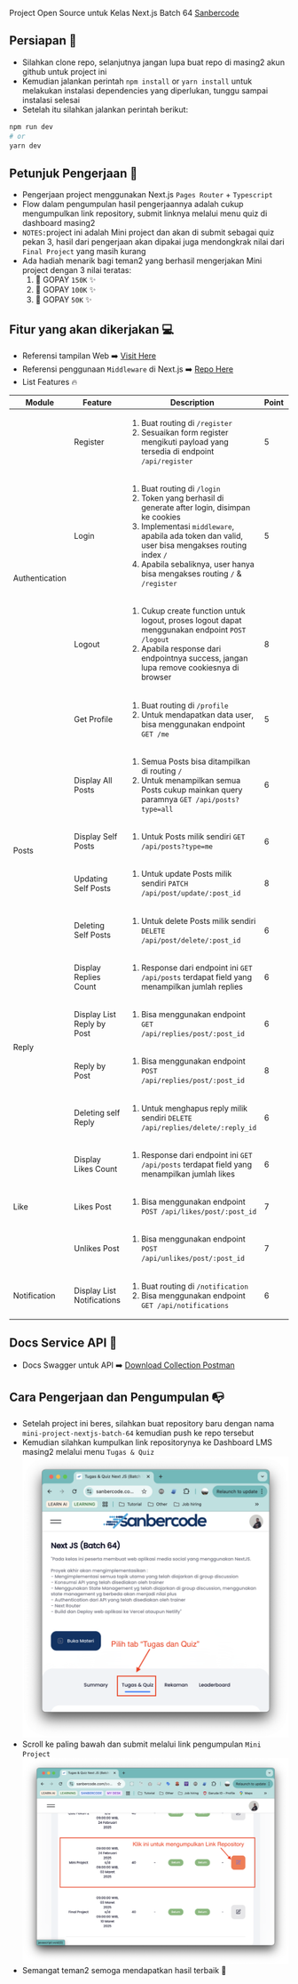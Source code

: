 Project Open Source untuk Kelas Next.js Batch 64 [Sanbercode](https://sanbercode.com/)

## Persiapan 🚀

<ul>
<li>
  Silahkan clone repo, selanjutnya jangan lupa buat repo di masing2 akun github untuk project ini
</li>
<li>
  Kemudian jalankan perintah <code>npm install</code> or <code>yarn install</code> untuk melakukan instalasi dependencies yang diperlukan, tunggu sampai instalasi selesai
</li>
<li>Setelah itu silahkan jalankan perintah berikut:</li>
</ul>

```bash
npm run dev
# or
yarn dev
```

## Petunjuk Pengerjaan 📎

<ul>
<li>
  Pengerjaan project menggunakan Next.js <code>Pages Router</code> + <code>Typescript</code>
</li>
<li>
  Flow dalam pengumpulan hasil pengerjaannya adalah cukup mengumpulkan link repository, submit linknya melalui menu quiz di dashboard masing2
</li>
<li>
  <code>NOTES:</code>project ini adalah Mini project dan akan di submit sebagai quiz pekan 3, hasil dari pengerjaan akan dipakai juga mendongkrak nilai dari <code>Final Project</code> yang masih kurang
</li>
<li>
  Ada hadiah menarik bagi teman2 yang berhasil mengerjakan Mini project dengan 3 nilai teratas:
  <ol type="1">
    <li>🥇 GOPAY <code>150K</code> ✨</li>
    <li>🥈 GOPAY <code>100K</code> ✨</li>
    <li>🥉 GOPAY <code>50K</code> ✨</li>
  </ol>
</li>
</ul>

## Fitur yang akan dikerjakan 💻

- Referensi tampilan Web ➡️ <a href="https://sanber-daily.vercel.app" target="_blank">Visit Here</a>
- Referensi penggunaan `Middleware` di Next.js ➡️ <a href="https://github.com/pace11/sanber-daily-test" target="_blank">Repo Here</a>
- List Features 🔥

<table>
  <thead>
    <tr>
      <th>Module</th>
      <th>Feature</th>
      <th>Description</th>
      <th>Point</th>
      <th>Status</th>
    </tr>
  </thead>
  <tbody>
    <!-- Authentication -->
    <tr>
      <td rowspan="4">Authentication</td>
      <td>Register</td>
      <td>
      <ol>
      <li>Buat routing di <code>/register</code></li>
      <li>Sesuaikan form register mengikuti payload yang tersedia di endpoint <code>/api/register</code></li>
      </ol>
      </td>
      <td>5</td>
      <td>
        <input type="checkbox" />
      </td>
    </tr>
    <tr>
      <td>Login</td>
      <td>
      <ol>
      <li>Buat routing di <code>/login</code></li>
      <li>Token yang berhasil di generate after login, disimpan ke cookies</li>
      <li>Implementasi <code>middleware</code>, apabila ada token dan valid, user bisa mengakses routing index <code>/</code></li>
      <li>Apabila sebaliknya, user hanya bisa mengakses routing <code>/</code> & <code>/register</code></li>
      </ol>
      </td>
      <td>5</td>
      <td>
        <input type="checkbox" />
      </td>
    </tr>
    <tr>
      <td>Logout</td>
      <td>
      <ol>
      <li>Cukup create function untuk logout, proses logout dapat menggunakan endpoint <code>POST /logout</code></li>
      <li>Apabila response dari endpointnya success, jangan lupa remove cookiesnya di browser</li>
      </ol>
      </td>
      <td>8</td>
      <td>
        <input type="checkbox" />
      </td>
    </tr>
    <tr>
      <td>Get Profile</td>
      <td>
      <ol>
      <li>Buat routing di <code>/profile</code></li>
      <li>Untuk mendapatkan data user, bisa menggunakan endpoint <code>GET /me</code></li>
      </ol>
      </td>
      <td>5</td>
      <td>
        <input type="checkbox" />
      </td>
    </tr>
    <!-- Posts -->
    <tr>
      <td rowspan="4">Posts</td>
      <td>Display All Posts</td>
      <td>
      <ol>
      <li>Semua Posts bisa ditampilkan di routing <code>/</code></li>
      <li>Untuk menampilkan semua Posts cukup mainkan query paramnya <code>GET /api/posts?type=all</code></li>
      </ol>
      </td>
      <td>6</td>
      <td>
        <input type="checkbox" />
      </td>
    </tr>
    <tr>
      <td>Display Self Posts</td>
      <td>
      <ol>
      <li>Untuk Posts milik sendiri <code>GET /api/posts?type=me</code></li>
      </ol>
      </td>
      <td>6</td>
      <td>
        <input type="checkbox" />
      </td>
    </tr>
    <tr>
      <td>Updating Self Posts</td>
      <td>
      <ol>
      <li>Untuk update Posts milik sendiri <code>PATCH /api/post/update/:post_id</code></li>
      </ol>
      </td>
      <td>8</td>
      <td>
        <input type="checkbox" />
      </td>
    </tr>
    <tr>
      <td>Deleting Self Posts</td>
      <td>
      <ol>
      <li>Untuk delete Posts milik sendiri <code>DELETE /api/post/delete/:post_id</code></li>
      </ol>
      </td>
      <td>6</td>
      <td>
        <input type="checkbox" />
      </td>
    </tr>
    <!-- Reply -->
    <tr>
      <td rowspan="4">Reply</td>
      <td>Display Replies Count</td>
      <td>
      <ol>
      <li>Response dari endpoint ini <code>GET /api/posts</code> terdapat field yang menampilkan jumlah replies</li>
      </ol>
      </td>
      <td>6</td>
      <td>
        <input type="checkbox" />
      </td>
    </tr>
    <tr>
      <td>Display List Reply by Post</td>
      <td>
      <ol>
      <li>Bisa menggunakan endpoint <code>GET /api/replies/post/:post_id</code></li>
      </ol>
      </td>
      <td>6</td>
      <td>
        <input type="checkbox" />
      </td>
    </tr>
    <tr>
      <td>Reply by Post</td>
      <td>
      <ol>
      <li>Bisa menggunakan endpoint <code>POST /api/replies/post/:post_id</code></li>
      </ol>
      </td>
      <td>8</td>
      <td>
        <input type="checkbox" />
      </td>
    </tr>
    <tr>
      <td>Deleting self Reply</td>
      <td>
      <ol>
      <li>Untuk menghapus reply milik sendiri <code>DELETE /api/replies/delete/:reply_id</code></li>
      </ol>
      </td>
      <td>6</td>
      <td>
        <input type="checkbox" />
      </td>
    </tr>
    <!-- Like -->
    <tr>
      <td rowspan="3">Like</td>
      <td>Display Likes Count</td>
      <td>
      <ol>
      <li>Response dari endpoint ini <code>GET /api/posts</code> terdapat field yang menampilkan jumlah likes</li>
      </ol>
      </td>
      <td>6</td>
      <td>
        <input type="checkbox" />
      </td>
    </tr>
    <tr>
      <td>Likes Post</td>
      <td>
      <ol>
      <li>Bisa menggunakan endpoint <code>POST /api/likes/post/:post_id</code></li>
      </ol>
      </td>
      <td>7</td>
      <td>
        <input type="checkbox" />
      </td>
    </tr>
    <tr>
      <td>Unlikes Post</td>
      <td>
      <ol>
      <li>Bisa menggunakan endpoint <code>POST /api/unlikes/post/:post_id</code></li>
      </ol>
      </td>
      <td>7</td>
      <td>
        <input type="checkbox" />
      </td>
    </tr>
    <!-- Notification -->
    <tr>
      <td>Notification</td>
      <td>Display List Notifications</td>
      <td>
      <ol>
      <li>Buat routing di <code>/notification</code> </li>
      <li>Bisa menggunakan endpoint <code>GET /api/notifications</code></li>
      </ol>
      </td>
      <td>6</td>
      <td>
        <input type="checkbox" />
      </td>
    </tr>
  </tbody>
</table>

## Docs Service API 📖

- Docs Swagger untuk API ➡️ <a href="https://drive.google.com/file/d/1q_A2t1dG2a9lV8McPCnMrXqfg9cWKuQ5/view?usp=sharing" target="_blank">Download Collection Postman</a>

## Cara Pengerjaan dan Pengumpulan 📭

- Setelah project ini beres, silahkan buat repository baru dengan nama `mini-project-nextjs-batch-64` kemudian push ke repo tersebut
- Kemudian silahkan kumpulkan link repositorynya ke Dashboard LMS masing2 melalui menu `Tugas & Quiz`
  ![Step 1](/public/step-1.png 'Step 1')
- Scroll ke paling bawah dan submit melalui link pengumpulan `Mini Project`
  ![Step 2](/public/step-2.png 'Step 2')
- Semangat teman2 semoga mendapatkan hasil terbaik 🚀
